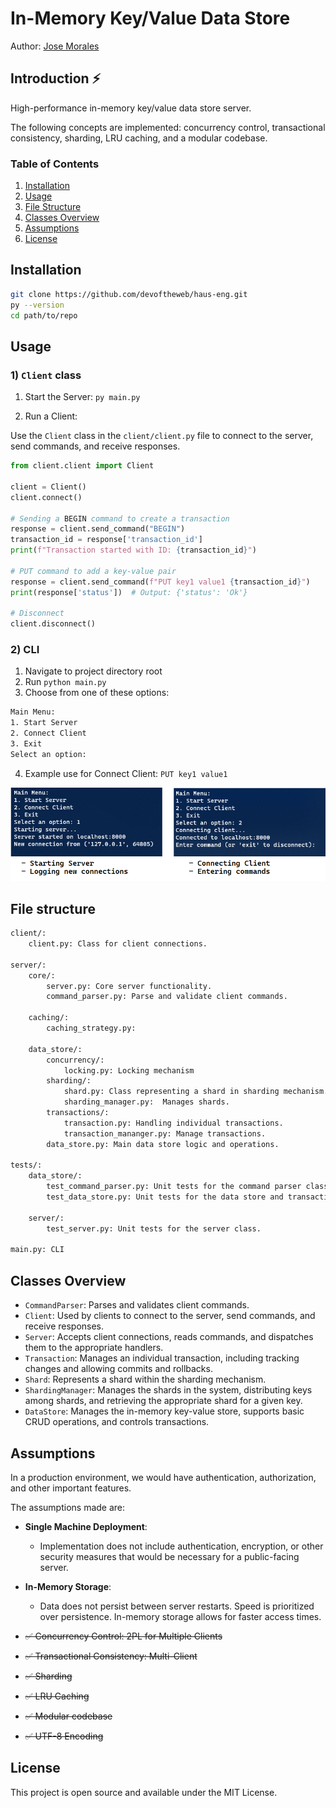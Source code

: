# In-Memory Key/Value Data Store
Author: [Jose Morales](https://www.linkedin.com/in/moralesdev/)

## Introduction ⚡

High-performance in-memory key/value data store server. 

The following concepts are implemented: concurrency control, transactional consistency, sharding, LRU caching, and a modular codebase.



### Table of Contents
1. [Installation](#installation)
2. [Usage](#usage)
3. [File Structure](#file-structure)
4. [Classes Overview](#classes-overview)
5. [Assumptions](#assumptions)
6. [License](#license)

## Installation

```bash
git clone https://github.com/devoftheweb/haus-eng.git
py --version
cd path/to/repo
```

## Usage

### 1) `Client` class

1. Start the Server: `py main.py`

2. Run a Client:

Use the `Client` class in the `client/client.py` file to connect to the server, send commands, and receive responses.

```python
from client.client import Client

client = Client()
client.connect()

# Sending a BEGIN command to create a transaction
response = client.send_command("BEGIN")
transaction_id = response['transaction_id']
print(f"Transaction started with ID: {transaction_id}")

# PUT command to add a key-value pair
response = client.send_command(f"PUT key1 value1 {transaction_id}")
print(response['status'])  # Output: {'status': 'Ok'}

# Disconnect
client.disconnect()
```

### 2) CLI

1. Navigate to project directory root
2. Run `python main.py`
3. Choose from one of these options:
```bash
Main Menu:
1. Start Server
2. Connect Client
3. Exit
Select an option:
```
4. Example use for Connect Client: `PUT key1 value1`

![Starting server, connecting client](assets/server-host.png)


## File structure

```bash
client/: 
    client.py: Class for client connections.
    
server/:
    core/:
        server.py: Core server functionality.
        command_parser.py: Parse and validate client commands.
        
    caching/:
        caching_strategy.py:
        
    data_store/:
        concurrency/:
            locking.py: Locking mechanism
        sharding/:
            shard.py: Class representing a shard in sharding mechanism.
            sharding_manager.py:  Manages shards.
        transactions/:
            transaction.py: Handling individual transactions.
            transaction_mananger.py: Manage transactions.
        data_store.py: Main data store logic and operations.

tests/:
    data_store/:
        test_command_parser.py: Unit tests for the command parser class.
        test_data_store.py: Unit tests for the data store and transaction classes.
    
    server/:
        test_server.py: Unit tests for the server class.

main.py: CLI
```

## Classes Overview 

- `CommandParser`: Parses and validates client commands.
- `Client`: Used by clients to connect to the server, send commands, and receive responses.
- `Server`: Accepts client connections, reads commands, and dispatches them to the appropriate handlers.
- `Transaction`: Manages an individual transaction, including tracking changes and allowing commits and rollbacks.
- `Shard`: Represents a shard within the sharding mechanism.
- `ShardingManager`: Manages the shards in the system, distributing keys among shards, and retrieving the appropriate shard for a given key.
- `DataStore`: Manages the in-memory key-value store, supports basic CRUD operations, and controls transactions.

## Assumptions 

In a production environment, we would have authentication, authorization, and other important features.

The assumptions made are:

- **Single Machine Deployment**:
  - Implementation does not include authentication, encryption, or other security measures that would be necessary for a public-facing server.
- **In-Memory Storage**:
  - Data does not persist between server restarts. Speed is prioritized over persistence. In-memory storage allows for faster access times.

- ~~✅ Concurrency Control: 2PL for Multiple Clients~~
- ~~✅ Transactional Consistency: Multi-Client~~
- ~~✅ Sharding~~
- ~~✅ LRU Caching~~
- ~~✅ Modular codebase~~
- ~~✅ UTF-8 Encoding~~

## License

This project is open source and available under the MIT License. 